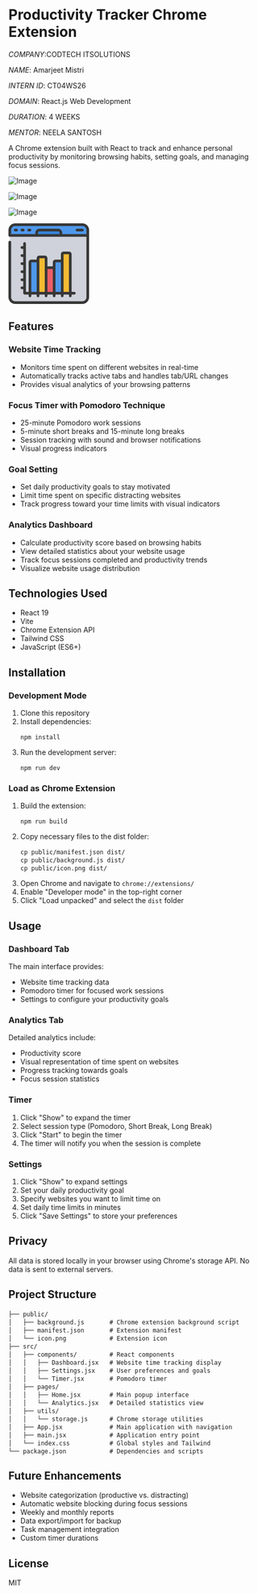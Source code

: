 # Productivity Tracker Chrome Extension

*COMPANY*:CODTECH ITSOLUTIONS

*NAME*: Amarjeet Mistri

*INTERN ID*: CT04WS26

*DOMAIN*: React.js Web Development

*DURATION*: 4 WEEKS

*MENTOR*: NEELA SANTOSH

A Chrome extension built with React to track and enhance personal productivity by monitoring browsing habits, setting goals, and managing focus sessions.

![Image](https://github.com/user-attachments/assets/95a92d61-6ce8-43f0-9e02-aea08bc443b2)

![Image](https://github.com/user-attachments/assets/b8908252-40ec-487c-8fe8-c4cb3edcb0e9)

![Image](https://github.com/user-attachments/assets/c791c3f3-ed5f-4a65-ad37-f358900a4c6f)


![Productivity Tracker](public/icon.png)


## Features

### Website Time Tracking
- Monitors time spent on different websites in real-time
- Automatically tracks active tabs and handles tab/URL changes
- Provides visual analytics of your browsing patterns

### Focus Timer with Pomodoro Technique
- 25-minute Pomodoro work sessions
- 5-minute short breaks and 15-minute long breaks
- Session tracking with sound and browser notifications
- Visual progress indicators

### Goal Setting
- Set daily productivity goals to stay motivated
- Limit time spent on specific distracting websites
- Track progress toward your time limits with visual indicators

### Analytics Dashboard
- Calculate productivity score based on browsing habits
- View detailed statistics about your website usage
- Track focus sessions completed and productivity trends
- Visualize website usage distribution

## Technologies Used

- React 19
- Vite
- Chrome Extension API
- Tailwind CSS
- JavaScript (ES6+)

## Installation

### Development Mode
1. Clone this repository
2. Install dependencies:
   ```
   npm install
   ```
3. Run the development server:
   ```
   npm run dev
   ```

### Load as Chrome Extension
1. Build the extension:
   ```
   npm run build
   ```
2. Copy necessary files to the dist folder:
   ```
   cp public/manifest.json dist/
   cp public/background.js dist/
   cp public/icon.png dist/
   ```
3. Open Chrome and navigate to `chrome://extensions/`
4. Enable "Developer mode" in the top-right corner
5. Click "Load unpacked" and select the `dist` folder

## Usage

### Dashboard Tab
The main interface provides:
- Website time tracking data
- Pomodoro timer for focused work sessions
- Settings to configure your productivity goals

### Analytics Tab
Detailed analytics include:
- Productivity score
- Visual representation of time spent on websites
- Progress tracking towards goals
- Focus session statistics

### Timer
1. Click "Show" to expand the timer
2. Select session type (Pomodoro, Short Break, Long Break)
3. Click "Start" to begin the timer
4. The timer will notify you when the session is complete

### Settings
1. Click "Show" to expand settings
2. Set your daily productivity goal
3. Specify websites you want to limit time on
4. Set daily time limits in minutes
5. Click "Save Settings" to store your preferences

## Privacy
All data is stored locally in your browser using Chrome's storage API. No data is sent to external servers.

## Project Structure

```
├── public/
│   ├── background.js       # Chrome extension background script
│   ├── manifest.json       # Extension manifest
│   └── icon.png            # Extension icon
├── src/
│   ├── components/         # React components
│   │   ├── Dashboard.jsx   # Website time tracking display
│   │   ├── Settings.jsx    # User preferences and goals
│   │   └── Timer.jsx       # Pomodoro timer
│   ├── pages/
│   │   ├── Home.jsx        # Main popup interface
│   │   └── Analytics.jsx   # Detailed statistics view
│   ├── utils/
│   │   └── storage.js      # Chrome storage utilities
│   ├── App.jsx             # Main application with navigation
│   ├── main.jsx            # Application entry point
│   └── index.css           # Global styles and Tailwind
└── package.json            # Dependencies and scripts
```

## Future Enhancements

- Website categorization (productive vs. distracting)
- Automatic website blocking during focus sessions
- Weekly and monthly reports
- Data export/import for backup
- Task management integration
- Custom timer durations

## License

MIT
